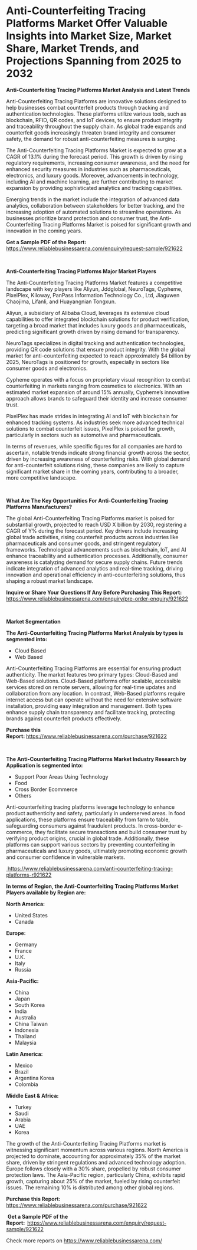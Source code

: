 <p><h1>Anti-Counterfeiting Tracing Platforms Market Offer Valuable Insights into Market Size, Market Share, Market Trends, and Projections Spanning from 2025 to 2032</h1></p><p><strong>Anti-Counterfeiting Tracing Platforms Market Analysis and Latest Trends</strong></p>
<p><p>Anti-Counterfeiting Tracing Platforms are innovative solutions designed to help businesses combat counterfeit products through tracking and authentication technologies. These platforms utilize various tools, such as blockchain, RFID, QR codes, and IoT devices, to ensure product integrity and traceability throughout the supply chain. As global trade expands and counterfeit goods increasingly threaten brand integrity and consumer safety, the demand for robust anti-counterfeiting measures is surging.</p><p>The Anti-Counterfeiting Tracing Platforms Market is expected to grow at a CAGR of 13.1% during the forecast period. This growth is driven by rising regulatory requirements, increasing consumer awareness, and the need for enhanced security measures in industries such as pharmaceuticals, electronics, and luxury goods. Moreover, advancements in technology, including AI and machine learning, are further contributing to market expansion by providing sophisticated analytics and tracking capabilities.</p><p>Emerging trends in the market include the integration of advanced data analytics, collaboration between stakeholders for better tracking, and the increasing adoption of automated solutions to streamline operations. As businesses prioritize brand protection and consumer trust, the Anti-Counterfeiting Tracing Platforms Market is poised for significant growth and innovation in the coming years.</p></p>
<p><strong>Get a Sample PDF of the Report:&nbsp;</strong> <a href="https://www.reliablebusinessarena.com/enquiry/request-sample/921622?utm_campaign=2136&utm_medium=2&utm_source=Github&utm_content=ia&utm_term=11032025&utm_id=anti-counterfeiting-tracing-platforms">https://www.reliablebusinessarena.com/enquiry/request-sample/921622</a></p>
<p>&nbsp;</p>
<p><strong>Anti-Counterfeiting Tracing Platforms Major Market Players</strong></p>
<p><p>The Anti-Counterfeiting Tracing Platforms Market features a competitive landscape with key players like Aliyun, Jddglobal, NeuroTags, Cypheme, PixelPlex, Kiloway, PanPass Information Technology Co., Ltd, Jiaguwen Chaojima, Lifanli, and Huayangnian Tongxun. </p><p>Aliyun, a subsidiary of Alibaba Cloud, leverages its extensive cloud capabilities to offer integrated blockchain solutions for product verification, targeting a broad market that includes luxury goods and pharmaceuticals, predicting significant growth driven by rising demand for transparency.</p><p>NeuroTags specializes in digital tracking and authentication technologies, providing QR code solutions that ensure product integrity. With the global market for anti-counterfeiting expected to reach approximately $4 billion by 2025, NeuroTags is positioned for growth, especially in sectors like consumer goods and electronics.</p><p>Cypheme operates with a focus on proprietary visual recognition to combat counterfeiting in markets ranging from cosmetics to electronics. With an estimated market expansion of around 15% annually, Cypheme’s innovative approach allows brands to safeguard their identity and increase consumer trust.</p><p>PixelPlex has made strides in integrating AI and IoT with blockchain for enhanced tracking systems. As industries seek more advanced technical solutions to combat counterfeit issues, PixelPlex is poised for growth, particularly in sectors such as automotive and pharmaceuticals.</p><p>In terms of revenues, while specific figures for all companies are hard to ascertain, notable trends indicate strong financial growth across the sector, driven by increasing awareness of counterfeiting risks. With global demand for anti-counterfeit solutions rising, these companies are likely to capture significant market share in the coming years, contributing to a broader, more competitive landscape.</p></p>
<p>&nbsp;</p>
<p><strong>What Are The Key Opportunities For Anti-Counterfeiting Tracing Platforms Manufacturers?</strong></p>
<p><p>The global Anti-Counterfeiting Tracing Platforms market is poised for substantial growth, projected to reach USD X billion by 2030, registering a CAGR of Y% during the forecast period. Key drivers include increasing global trade activities, rising counterfeit products across industries like pharmaceuticals and consumer goods, and stringent regulatory frameworks. Technological advancements such as blockchain, IoT, and AI enhance traceability and authentication processes. Additionally, consumer awareness is catalyzing demand for secure supply chains. Future trends indicate integration of advanced analytics and real-time tracking, driving innovation and operational efficiency in anti-counterfeiting solutions, thus shaping a robust market landscape.</p></p>
<p><strong>Inquire or Share Your Questions If Any Before Purchasing This Report:</strong> <a href="https://www.reliablebusinessarena.com/enquiry/pre-order-enquiry/921622?utm_campaign=2136&utm_medium=2&utm_source=Github&utm_content=ia&utm_term=11032025&utm_id=anti-counterfeiting-tracing-platforms">https://www.reliablebusinessarena.com/enquiry/pre-order-enquiry/921622</a></p>
<p>&nbsp;</p>
<p><strong>Market Segmentation</strong></p>
<p><strong>The Anti-Counterfeiting Tracing Platforms Market Analysis by types is segmented into:</strong></p>
<p><ul><li>Cloud Based</li><li>Web Based</li></ul></p>
<p><p>Anti-Counterfeiting Tracing Platforms are essential for ensuring product authenticity. The market features two primary types: Cloud-Based and Web-Based solutions. Cloud-Based platforms offer scalable, accessible services stored on remote servers, allowing for real-time updates and collaboration from any location. In contrast, Web-Based platforms require internet access but can operate without the need for extensive software installation, providing easy integration and management. Both types enhance supply chain transparency and facilitate tracking, protecting brands against counterfeit products effectively.</p></p>
<p><strong>Purchase this Report:&nbsp;</strong><a href="https://www.reliablebusinessarena.com/purchase/921622?utm_campaign=2136&utm_medium=2&utm_source=Github&utm_content=ia&utm_term=11032025&utm_id=anti-counterfeiting-tracing-platforms">https://www.reliablebusinessarena.com/purchase/921622</a></p>
<p>&nbsp;</p>
<p><strong>The Anti-Counterfeiting Tracing Platforms Market Industry Research by Application is segmented into:</strong></p>
<p><ul><li>Support Poor Areas Using Technology</li><li>Food</li><li>Cross Border Ecommerce</li><li>Others</li></ul></p>
<p><p>Anti-counterfeiting tracing platforms leverage technology to enhance product authenticity and safety, particularly in underserved areas. In food applications, these platforms ensure traceability from farm to table, safeguarding consumers against fraudulent products. In cross-border e-commerce, they facilitate secure transactions and build consumer trust by verifying product origins, crucial in global trade. Additionally, these platforms can support various sectors by preventing counterfeiting in pharmaceuticals and luxury goods, ultimately promoting economic growth and consumer confidence in vulnerable markets.</p></p>
<p><a href="https://www.reliablebusinessarena.com/anti-counterfeiting-tracing-platforms-r921622?utm_campaign=2136&utm_medium=2&utm_source=Github&utm_content=ia&utm_term=11032025&utm_id=anti-counterfeiting-tracing-platforms">&nbsp;https://www.reliablebusinessarena.com/anti-counterfeiting-tracing-platforms-r921622</a></p>
<p><strong>In terms of Region, the Anti-Counterfeiting Tracing Platforms Market Players available by Region are:</strong></p>
<p>
    <p> <strong> North America: </strong>
        <ul>
            <li>United States</li>
            <li>Canada</li>
        </ul>
        </p> 
    <p> <strong> Europe: </strong>
        <ul>
            <li>Germany</li>
            <li>France</li>
            <li>U.K.</li>
            <li>Italy</li>
            <li>Russia</li>
        </ul>
        </p> 
    <p> <strong> Asia-Pacific: </strong>
        <ul>
            <li>China</li>
            <li>Japan</li>
            <li>South Korea</li>
            <li>India</li>
            <li>Australia</li>
            <li>China Taiwan</li>
            <li>Indonesia</li>
            <li>Thailand</li>
            <li>Malaysia</li>
        </ul>
        </p> 
    <p> <strong> Latin America: </strong>
        <ul>
            <li>Mexico</li>
            <li>Brazil</li>
            <li>Argentina Korea</li>
            <li>Colombia</li>
        </ul>
        </p> 
    <p> <strong> Middle East & Africa: </strong>
        <ul>
            <li>Turkey</li>
            <li>Saudi</li>
            <li>Arabia</li>
            <li>UAE</li>
            <li>Korea</li>
        </ul>
    </p>
    </p>
<p><p>The growth of the Anti-Counterfeiting Tracing Platforms market is witnessing significant momentum across various regions. North America is projected to dominate, accounting for approximately 35% of the market share, driven by stringent regulations and advanced technology adoption. Europe follows closely with a 30% share, propelled by robust consumer protection laws. The Asia-Pacific region, particularly China, exhibits rapid growth, capturing about 25% of the market, fueled by rising counterfeit issues. The remaining 10% is distributed among other global regions.</p></p>
<p><strong>Purchase this Report: </strong><a href="https://www.reliablebusinessarena.com/purchase/921622?utm_campaign=2136&utm_medium=2&utm_source=Github&utm_content=ia&utm_term=11032025&utm_id=anti-counterfeiting-tracing-platforms">https://www.reliablebusinessarena.com/purchase/921622</a></p>
<p>&nbsp;<strong>Get a Sample PDF of the Report:&nbsp;&nbsp;</strong><a href="https://www.reliablebusinessarena.com/enquiry/request-sample/921622?utm_campaign=2136&utm_medium=2&utm_source=Github&utm_content=ia&utm_term=11032025&utm_id=anti-counterfeiting-tracing-platforms">https://www.reliablebusinessarena.com/enquiry/request-sample/921622</a></p>
<p><strong></strong></p>
<p>Check more reports on <a href="https://www.reliablebusinessarena.com/?utm_campaign=2136&utm_medium=2&utm_source=Github&utm_content=ia&utm_term=11032025&utm_id=anti-counterfeiting-tracing-platforms">https://www.reliablebusinessarena.com/</a></p>